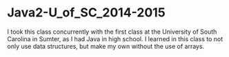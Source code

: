 # Java2-U_of_SC_2014-2015 

I took this class concurrently with the first class at the University of South Carolina in Sumter, as I had Java in high school.
I learned in this class to not only use data structures, but make my own without the use of arrays.
